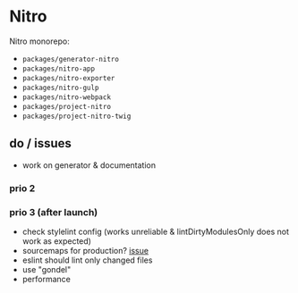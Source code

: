 # Nitro

Nitro monorepo:

* `packages/generator-nitro`
* `packages/nitro-app`
* `packages/nitro-exporter`
* `packages/nitro-gulp`
* `packages/nitro-webpack`
* `packages/project-nitro`
* `packages/project-nitro-twig`

## do / issues

* work on generator & documentation

### prio 2

### prio 3 (after launch)

* check stylelint config (works unreliable & lintDirtyModulesOnly does not work as expected)
* sourcemaps for production? [issue](https://github.com/webpack-contrib/mini-css-extract-plugin/issues/141)
* eslint should lint only changed files
* use "gondel"
* performance
